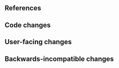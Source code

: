 <!--
Thanks for contributing to ipyprofiler!
Please fill out the following items to submit a pull request.
See the contributing guidelines for more information:
https://github.com/deathbeds/ipyprofiler/blob/main/CONTRIBUTING.md
-->

## References

<!-- Note issue numbers this pull request addresses (should be at least one, see contributing guidelines above). -->

<!-- Note any other pull requests that address this issue and how this pull request is different. -->

## Code changes

<!-- Describe the code changes and how they address the issue. -->

## User-facing changes

<!-- Describe any visual or user interaction changes and how they address the issue. -->

<!-- For visual changes, include before and after screenshots here. -->

## Backwards-incompatible changes

<!-- Describe any backwards-incompatible changes to ipyprofiler public APIs. -->
